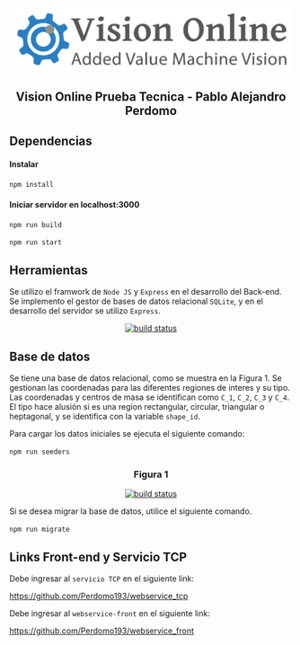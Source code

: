 ![](https://github.com/Perdomo193/webservice_front/blob/main/static/img/logo_vo.png)

<h2 align="center">Vision Online Prueba Tecnica - Pablo Alejandro Perdomo</h2>

## Dependencias

#### Instalar
`npm install`

#### Iniciar servidor en localhost:3000
`npm run build`

`npm run start`

## Herramientas

Se utilizo el framwork de `Node JS` y `Express` en el desarrollo del Back-end. Se implemento el gestor de bases de datos relacional `SQLite`, y en el desarrollo del servidor se utilizo `Express`.

<p align="center"><a href="#"><img width="450px" height="auto" src="https://github.com/Perdomo193/images/blob/master/page_seven.png" alt="build status"></img></a></p>

## Base de datos

Se tiene una base de datos relacional, como se muestra en la Figura 1. Se gestionan las coordenadas para las diferentes regiones de interes y su tipo. Las coordenadas y centros de masa se identifican como `C_1`, `C_2`, `C_3` y `C_4`. El tipo hace alusión si es una region rectangular, circular, triangular o heptagonal, y se identifica con la variable `shape_id`.

Para cargar los datos iniciales se ejecuta el siguiente comando:

`npm run seeders`

<h3 align="center">Figura 1</h3>

<p align="center"><a href="#"><img width="650px" height="auto" src="https://github.com/Perdomo193/images/blob/master/page_three.png" alt="build status"></img></a></p>

Si se desea migrar la base de datos, utilice el siguiente comando.

`npm run migrate`

## Links Front-end y Servicio TCP

Debe ingresar al `servicio TCP` en el siguiente link:

https://github.com/Perdomo193/webservice_tcp

Debe ingresar al `webservice-front` en el siguiente link:

https://github.com/Perdomo193/webservice_front




